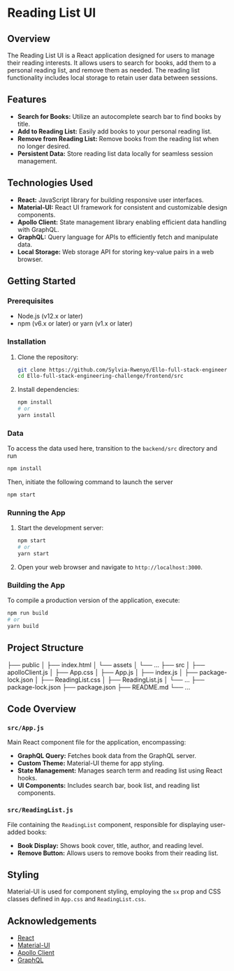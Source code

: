 # Reading List UI

## Overview

The Reading List UI is a React application designed for users to manage their reading interests. It allows users to search for books, add them to a personal reading list, and remove them as needed. The reading list functionality includes local storage to retain user data between sessions.

## Features

- **Search for Books:** Utilize an autocomplete search bar to find books by title.
- **Add to Reading List:** Easily add books to your personal reading list.
- **Remove from Reading List:** Remove books from the reading list when no longer desired.
- **Persistent Data:** Store reading list data locally for seamless session management.

## Technologies Used

- **React:** JavaScript library for building responsive user interfaces.
- **Material-UI:** React UI framework for consistent and customizable design components.
- **Apollo Client:** State management library enabling efficient data handling with GraphQL.
- **GraphQL:** Query language for APIs to efficiently fetch and manipulate data.
- **Local Storage:** Web storage API for storing key-value pairs in a web browser.

## Getting Started

### Prerequisites

- Node.js (v12.x or later)
- npm (v6.x or later) or yarn (v1.x or later)

### Installation

1. Clone the repository:

    ```bash
    git clone https://github.com/Sylvia-Rwenyo/Ello-full-stack-engineering-challenge.git
    cd Ello-full-stack-engineering-challenge/frontend/src
    ```

2. Install dependencies:

    ```bash
    npm install
    # or
    yarn install
    ```

### Data
To access the data used here, transition to the `backend/src` directory and run

```bash
npm install
```

Then, initiate the following command to launch the server

```bash
npm start
```

### Running the App

1. Start the development server:

    ```bash
    npm start
    # or
    yarn start
    ```

2. Open your web browser and navigate to `http://localhost:3000`.

### Building the App

To compile a production version of the application, execute:

```bash
npm run build
# or
yarn build
```

## Project Structure

├── public
│   ├── index.html
│   └── assets
│       └── ...
├── src
│   ├── apolloClient.js
│   ├── App.css
│   ├── App.js
│   ├── index.js
│   ├── package-lock.json
│   ├── ReadingList.css
│   ├── ReadingList.js
│   └── ...
├── package-lock.json
├── package.json
├── README.md
└── ...

## Code Overview

### `src/App.js`

Main React component file for the application, encompassing:

- **GraphQL Query:** Fetches book data from the GraphQL server.
- **Custom Theme:** Material-UI theme for app styling.
- **State Management:** Manages search term and reading list using React hooks.
- **UI Components:** Includes search bar, book list, and reading list components.

### `src/ReadingList.js`

File containing the `ReadingList` component, responsible for displaying user-added books:

- **Book Display:** Shows book cover, title, author, and reading level.
- **Remove Button:** Allows users to remove books from their reading list.

## Styling

Material-UI is used for component styling, employing the `sx` prop and CSS classes defined in `App.css` and `ReadingList.css`.

## Acknowledgements

- [React](https://reactjs.org/)
- [Material-UI](https://mui.com/)
- [Apollo Client](https://www.apollographql.com/docs/react/)
- [GraphQL](https://graphql.org/)